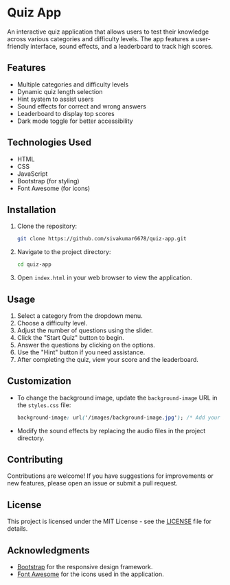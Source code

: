 # Quiz App

An interactive quiz application that allows users to test their knowledge across various categories and difficulty levels. The app features a user-friendly interface, sound effects, and a leaderboard to track high scores.

## Features

- Multiple categories and difficulty levels
- Dynamic quiz length selection
- Hint system to assist users
- Sound effects for correct and wrong answers
- Leaderboard to display top scores
- Dark mode toggle for better accessibility

## Technologies Used

- HTML
- CSS
- JavaScript
- Bootstrap (for styling)
- Font Awesome (for icons)

## Installation

1. Clone the repository:
   ```bash
   git clone https://github.com/sivakumar6678/quiz-app.git
   ```

2. Navigate to the project directory:
   ```bash
   cd quiz-app
   ```

3. Open `index.html` in your web browser to view the application.

## Usage

1. Select a category from the dropdown menu.
2. Choose a difficulty level.
3. Adjust the number of questions using the slider.
4. Click the "Start Quiz" button to begin.
5. Answer the questions by clicking on the options.
6. Use the "Hint" button if you need assistance.
7. After completing the quiz, view your score and the leaderboard.

## Customization

- To change the background image, update the `background-image` URL in the `styles.css` file:
  ```css
  background-image: url('/images/background-image.jpg'); /* Add your background image path */
  ```

- Modify the sound effects by replacing the audio files in the project directory.

## Contributing

Contributions are welcome! If you have suggestions for improvements or new features, please open an issue or submit a pull request.

## License

This project is licensed under the MIT License - see the [LICENSE](LICENSE) file for details.

## Acknowledgments

- [Bootstrap](https://getbootstrap.com/) for the responsive design framework.
- [Font Awesome](https://fontawesome.com/) for the icons used in the application.
